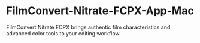 # FilmConvert-Nitrate-FCPX-App-Mac
FilmConvert Nitrate FCPX brings authentic film characteristics and advanced color tools to your editing workflow.
